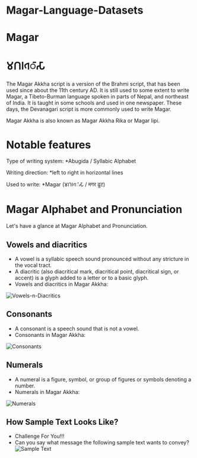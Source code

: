 # Magar-Language-Datasets

# Magar

# 𑀫𑫡𑫥𑂞𑀸𑀲𑀸 

The Magar Akkha script is a version of the Brahmi script, that has been used since about the 11th century AD. It is still used to some extent to write Magar, a Tibeto-Burman language spoken in parts of Nepal, and northeast of India. It is taught in some schools and used in one newspaper. These days, the Devanagari script is more commonly used to write Magar.  

Magar Akkha is also known as Magar Akkha Rika or Magar lipi.  
# Notable features 
Type of writing system: *Abugida / Syllabic Alphabet 

Writing direction: *left to right in horizontal lines 

Used to write: *Magar (𑀫𑫡𑫥𑂞𑀸𑀲𑀸 / मगर ढुट‎)

# Magar Alphabet and Pronunciation
Let's have a glance at Magar Alphabet and Pronunciation.
## Vowels and diacritics
* A vowel is a syllabic speech sound pronounced without any stricture in the vocal tract.
* A diacritic (also diacritical mark, diacritical point, diacritical sign, or accent) is a glyph added to a letter or to a basic glyph. 
* Vowels and diacritics in Magar Akkha:

![Vowels-n-Diacritics](img/Vowels-n-diacritics.png)

## Consonants
* A consonant is a speech sound that is not a vowel.
* Consonants in Magar Akkha:

![Consonants](img/Consonants-magar-akkha.png)

## Numerals
* A numeral is a figure, symbol, or group of figures or symbols denoting a number.
* Numerals in Magar Akkha:

![Numerals](img/Numerals-magar-akkha.png)

## How Sample Text Looks Like?
* Challenge For You!!!
* Can you say what message the following sample text wants to convey?
![Sample Text](img/sample-text.png)

